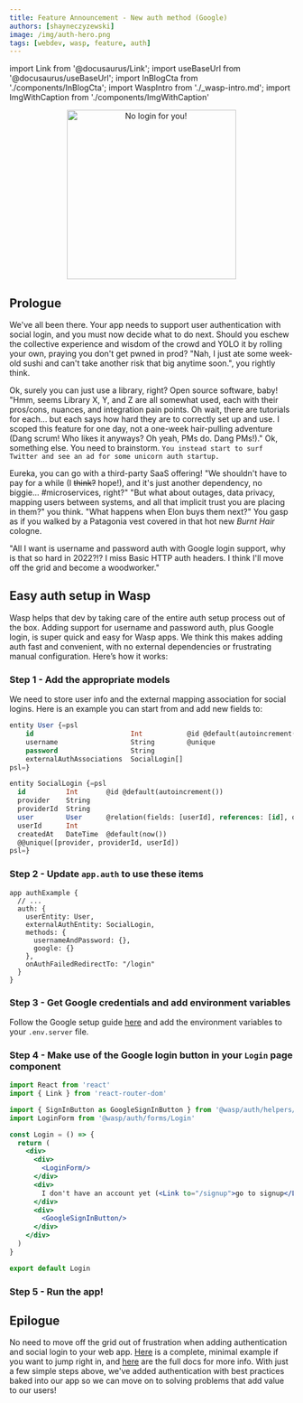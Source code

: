 ```yaml
---
title: Feature Announcement - New auth method (Google)
authors: [shayneczyzewski]
image: /img/auth-hero.png
tags: [webdev, wasp, feature, auth]
---
```


import Link from '@docusaurus/Link';
import useBaseUrl from '@docusaurus/useBaseUrl';
import InBlogCta from './components/InBlogCta';
import WaspIntro from './_wasp-intro.md';
import ImgWithCaption from './components/ImgWithCaption'

<p align="center">
  <img alt="No login for you!" src={useBaseUrl('img/auth-hero.png')} width="300px" />
</p>

<!--truncate-->

<WaspIntro />

<InBlogCta />

## Prologue

We've all been there. Your app needs to support user authentication with social login, and you must now decide what to do next. Should you eschew the collective experience and wisdom of the crowd and YOLO it by rolling your own, praying you don't get pwned in prod? "Nah, I just ate some week-old sushi and can't take another risk that big anytime soon.", you rightly think.

Ok, surely you can just use a library, right? Open source software, baby! "Hmm, seems Library X, Y, and Z are all somewhat used, each with their pros/cons, nuances, and integration pain points. Oh wait, there are tutorials for each... but each says how hard they are to correctly set up and use. I scoped this feature for one day, not a one-week hair-pulling adventure (Dang scrum! Who likes it anyways? Oh yeah, PMs do. Dang PMs!)." Ok, something else. You need to brainstorm. `You instead start to surf Twitter and see an ad for some unicorn auth startup.`

Eureka, you can go with a third-party SaaS offering! "We shouldn't have to pay for a while (I ~~think?~~ hope!), and it's just another dependency, no biggie... #microservices, right?" "But what about outages, data privacy, mapping users between systems, and all that implicit trust you are placing in them?" you think. "What happens when Elon buys them next?" You gasp as if you walked by a Patagonia vest covered in that hot new _Burnt Hair_ cologne.

"All I want is username and password auth with Google login support, why is that so hard in 2022?!? I miss Basic HTTP auth headers. I think I'll move off the grid and become a woodworker."

## Easy auth setup in Wasp

Wasp helps that dev by taking care of the entire auth setup process out of the box. Adding support for username and password auth, plus Google login, is super quick and easy for Wasp apps. We think this makes adding auth fast and convenient, with no external dependencies or frustrating manual configuration. Here’s how it works:

### Step 1 - Add the appropriate models

We need to store user info and the external mapping association for social logins. Here is an example you can start from and add new fields to:

```sql title="./main.wasp"
entity User {=psl
    id                        Int           @id @default(autoincrement())
    username                  String        @unique
    password                  String
    externalAuthAssociations  SocialLogin[]
psl=}

entity SocialLogin {=psl
  id          Int       @id @default(autoincrement())
  provider    String
  providerId  String
  user        User      @relation(fields: [userId], references: [id], onDelete: Cascade)
  userId      Int
  createdAt   DateTime  @default(now())
  @@unique([provider, providerId, userId])
psl=}
```

### Step 2 - Update `app.auth` to use these items

```wasp title="./main.wasp"
app authExample {
  // ...
  auth: {
    userEntity: User,
    externalAuthEntity: SocialLogin,
    methods: {
      usernameAndPassword: {},
      google: {}
    },
    onAuthFailedRedirectTo: "/login"
  }
}
```

### Step 3 - Get Google credentials and add environment variables

Follow the Google setup guide [here](https://wasp.sh/docs/integrations/google) and add the environment variables to your `.env.server` file.

### Step 4 - Make use of the Google login button in your `Login` page component

```jsx title="./src/client/auth/Login.js"
import React from 'react'
import { Link } from 'react-router-dom'

import { SignInButton as GoogleSignInButton } from '@wasp/auth/helpers/Google'
import LoginForm from '@wasp/auth/forms/Login'

const Login = () => {
  return (
    <div>
      <div>
        <LoginForm/>
      </div>
      <div>
        I don't have an account yet (<Link to="/signup">go to signup</Link>).
      </div>
      <div>
        <GoogleSignInButton/>
      </div>
    </div>
  )
}

export default Login
```

### Step 5 - Run the app!

## Epilogue

No need to move off the grid out of frustration when adding authentication and social login to your web app. [Here](https://github.com/shayneczyzewski/authExample) is a complete, minimal example if you want to jump right in, and [here](/docs/auth/overview) are the full docs for more info. With just a few simple steps above, we've added authentication with best practices baked into our app so we can move on to solving problems that add value to our users!
